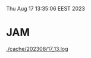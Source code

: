 Thu Aug 17 13:35:06 EEST 2023
# JAM
<a href='./cache/202308/17_13.log'>./cache/202308/17_13.log</a>
